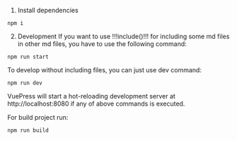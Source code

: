 1. Install dependencies
```npm
npm i
```
2. Development
If you want to use !!!include()!!! for including some md files in other md files, you have to use the following command:
```npm
npm run start
```

To develop without including files, you can just use dev command:
```npm
npm run dev
```
VuePress will start a hot-reloading development server at http://localhost:8080 if any of above commands is executed.


For build project run:

```npm
npm run build
```
